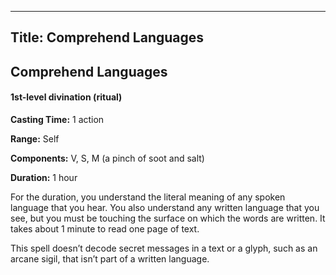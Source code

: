 -------------------------
Title: Comprehend Languages
-------------------------

## Comprehend Languages

#### 1st-level divination (ritual)


**Casting Time:** 1 action

**Range:** Self

**Components:** V, S, M (a pinch of soot and salt)

**Duration:** 1 hour

For the duration, you understand the literal meaning of any spoken
language that you hear. You also understand any written language that
you see, but you must be touching the surface on which the words are
written. It takes about 1 minute to read one page of text.

This spell doesn’t decode secret messages in a text or a glyph, such as
an arcane sigil, that isn’t part of a written language.


